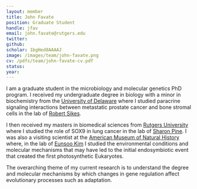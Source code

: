 ```yaml
---
layout: member
title: John Favate
position: Graduate Student
handle: jfav
email: john.favate@rutgers.edu 
twitter: 
github: 
scholar: 1bgHed8AAAAJ 
image: /images/team/john-favate.png
cv: /pdfs/team/john-favate-cv.pdf
status: 
year:
---
```


I am a graduate student in the microbiology and molecular genetics PhD program. I received my undergraduate degree in biology with a minor in biochemistry from the [University of Delaware](www.udel.edu) where I studied paracrine signaling interactions between metastatic prostate cancer and bone stromal cells in the lab of [Robert Sikes](https://www.bio.udel.edu/users/rsikes). 

I then received my masters in biomedical sciences from [Rutgers University](www.rutgers.edu) where I studied the role of SOX9 in lung cancer in the lab of [Sharon Pine](https://www.cinj.org/research/laboratory-sharon-pine). I was also a visiting scientist at the [American Museum of Natural History](https://www.amnh.org/) where, in the lab of [Eunsoo Kim](https://www.amnh.org/research/staff-directory/eunsoo-kim) I studied the environmental conditions and molecular mechanisms that may have led to the initial endosymbiotic event that created the first photosynthetic Eukaryotes. 

The overarching theme of my current research is to understand the degree and molecular mechanisms by which changes in gene regulation affect evolutionary processes such as adaptation.

